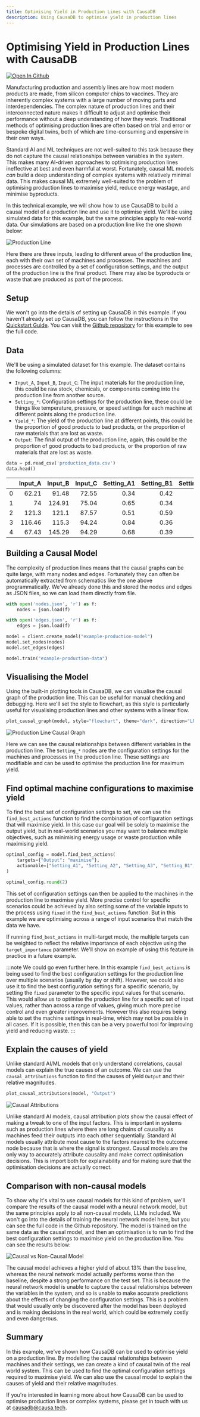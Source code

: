 ```yaml
---
title: Optimising Yield in Production Lines with CausaDB
description: Using CausaDB to optimise yield in production lines
---
```


# Optimising Yield in Production Lines with CausaDB

<!-- Github badge linking to ipynb -->
[![Open In Github](https://img.shields.io/badge/Open%20in-Github-lightgrey?logo=github)](https://github.com/causalabs/causadb-examples/blob/main/python/production_line/main.ipynb)

Manufacturing production and assembly lines are how most modern products are made, from silicon computer chips to vaccines. They are inherently complex systems with a large number of moving parts and interdependencies. The complex nature of production lines and their interconnected nature makes it difficult to adjust and optimise their performance without a deep understanding of how they work. Traditional methods of optimising production lines are often based on trial and error or bespoke digital twins, both of which are time-consuming and expensive in their own ways.

Standard AI and ML techniques are not well-suited to this task because they do not capture the causal relationships between variables in the system. This makes many AI-driven approaches to optimising production lines ineffective at best and even harmful at worst. Fortunately, causal ML models *can* build a deep understanding of complex systems with relatively minimal data. This makes causal ML extremely well-suited to the problem of optimising production lines to maximise yield, reduce energy wastage, and minimise byproducts. 

In this technical example, we will show how to use CausaDB to build a causal model of a production line and use it to optimise yield. We'll be using simulated data for this example, but the same principles apply to real-world data. Our simulations are based on a production line like the one shown below:

![Production Line](production_lines_optimisation_files/assembly_line_diagram.png)

Here there are three inputs, leading to different areas of the production line, each with their own set of machines and processes. The machines and processes are controlled by a set of configuration settings, and the output of the production line is the final product. There may also be byproducts or waste that are produced as part of the process.

## Setup

We won't go into the details of setting up CausaDB in this example. If you haven't already set up CausaDB, you can follow the instructions in the [Quickstart Guide](../causadb_quickstart). You can visit the [Github repository](https://github.com/causalabs/causadb-examples/blob/main/python/production_line/main.ipynb) for this example to see the full code.

## Data

We'll be using a simulated dataset for this example. The dataset contains the following columns:

* `Input_A`, `Input_B`, `Input_C`: The input materials for the production line, this could be raw stock, chemicals, or components coming into the production line from another source.
* `Setting_*`: Configuration settings for the production line, these could be things like temperature, pressure, or speed settings for each machine at different points along the production line.
* `Yield_*`: The yield of the production line at different points, this could be the proportion of good products to bad products, or the proportion of raw materials that are lost as waste.
* `Output`: The final output of the production line, again, this could be the proportion of good products to bad products, or the proportion of raw materials that are lost as waste.

```python
data = pd.read_csv('production_data.csv')
data.head()
```

|    |   Input_A |   Input_B |   Input_C |   Setting_A1 |   Setting_B1 |   Setting_B2 |   Setting_C1 |   Setting_C2 |   Yield_A1 | Setting_A2 |Yield_B1 |   Setting_B3 |   Yield_A2 |   Setting_A3 |   Yield_B2 |   Yield_C1 |   Yield_A3 |   Yield_B3 |   Yield_C2 |   Output |
|---:|----------:|----------:|----------:|------------:|------------:|------------:|------------:|------------:|-----------:|------------:|-----------:|------------:|-----------:|------------:|-----------:|-----------:|-----------:|-----------:|-----------:|---------:|
|  0 |     62.21 |     91.48 |     72.55 |        0.34 |        0.42 |        0.39 |        0.52 |        0.87 |       0.64 |        0.54 |       0.52 |        0.51 |       0.62 |        0.62 |       0.53 |       0.38 |       0.6  |       0.63 |       0.68 |     0.88 |
|  1 |     74    |    124.91 |     75.04 |        0.65 |        0.34 |        0.35 |        0.27 |        0.63 |       0.54 |        0.74 |       0.47 |        0.54 |       0.73 |        0.69 |       0.45 |       0.2  |       0.75 |       0.57 |       0.41 |     0.85 |
|  2 |    121.3  |    121.1  |     87.57 |        0.51 |        0.59 |        0.62 |        0.32 |        0.44 |       0.69 |        0.49 |       0.6  |        0.64 |       0.59 |        0.69 |       0.77 |       0.38 |       0.65 |       0.78 |       0.35 |     0.85 |
|  3 |    116.46 |    115.3  |     94.24 |        0.84 |        0.36 |        0.7  |        0.36 |        0.66 |       0.56 |        0.76 |       0.5  |        0.85 |       0.7  |        0.77 |       0.68 |       0.35 |       0.8  |       0.88 |       0.46 |     0.95 |
|  4 |     67.43 |    145.29 |     94.29 |        0.68 |        0.39 |        0.59 |        0.49 |        0.7  |       0.44 |        0.81 |       0.53 |        0.67 |       0.65 |        0.94 |       0.63 |       0.49 |       0.82 |       0.84 |       0.66 |     0.99 |

## Building a Causal Model

The complexity of production lines means that the causal graphs can be quite large, with many nodes and edges. Fortunately they can often be automatically extracted from schematics like the one above programmatically. We've already done this and stored the nodes and edges as JSON files, so we can load them directly from file.

```python
with open('nodes.json', 'r') as f:
    nodes = json.load(f)

with open('edges.json', 'r') as f:
    edges = json.load(f)

model = client.create_model("example-production-model")
model.set_nodes(nodes)
model.set_edges(edges)

model.train("example-production-data")
```

## Visualising the Model

Using the built-in plotting tools in CausaDB, we can visualise the causal graph of the production line. This can be useful for manual checking and debugging. Here we'll set the style to flowchart, as this style is particularly useful for visualising production lines and other systems with a linear flow.

```python
plot_causal_graph(model, style="flowchart", theme="dark", direction="LR")
```

![Production Line Causal Graph](production_lines_optimisation_files/causal_diagram.png)

Here we can see the causal relationships between different variables in the production line. The `Setting_*` nodes are the configuration settings for the machines and processes in the production line. These settings are modifiable and can be used to optimise the production line for maximum yield.

## Find optimal machine configurations to maximise yield

To find the best set of configuration settings to set, we can use the `find_best_actions` function to find the combination of configuration settings that will maximise yield. In this case our goal will be solely to maximise the output yield, but in real-world scenarios you may want to balance multiple objectives, such as minimising energy usage or waste production while maximising yield.

```python
optimal_config = model.find_best_actions(
    targets={"Output": "maximise"},
    actionable=["Setting_A1", "Setting_A2", "Setting_A3", "Setting_B1", "Setting_B2", "Setting_B3", "Setting_C1", "Setting_C2"],
)

optimal_config.round(2)
```

This set of configuration settings can then be applied to the machines in the production line to maximise yield. More precise control for specific scenarios could be achieved by also setting some of the variable inputs to the process using `fixed` in the `find_best_actions` function. But in this example we are optimising across a range of input scenarios that match the data we have.

If running `find_best_actions` in multi-target mode, the multiple targets can be weighted to reflect the relative importance of each objective using the `target_importance` parameter. We'll show an example of using this feature in practice in a future example.

:::note
We could go even further here. In this example `find_best_actions` is being used to find the best configuration settings for the production line over multiple scenarios (usually by day or shift). However, we could also use it to find the best configuration settings for a specific scenario, by setting the `fixed` parameter to the specific input values for that scenario. This would allow us to optimise the production line for a specific set of input values, rather than across a range of values, giving much more precise control and even greater improvements. However this also requires being able to set the machine settings in real-time, which may not be possible in all cases. If it is possible, then this can be a very powerful tool for improving yield and reducing waste.
:::

## Explain the causes of yield

Unlike standard AI/ML models that only understand correlations, causal models can explain the true causes of an outcome. We can use the `causal_attributions` function to find the causes of yield `Output` and their relative magnitudes.

```python
plot_causal_attributions(model, "Output")
```

![Causal Attributions](production_lines_optimisation_files/causal_attributions.png)

Unlike standard AI models, causal attribution plots show the causal effect of making a tweak to one of the input factors. This is important in systems such as production lines where there are long chains of causality as machines feed their outputs into each other sequentially. Standard AI models usually attribute most cause to the factors nearest to the outcome node because that is where the signal is strongest. Causal models are the only way to accurately attribute causality and make correct optimisation decisions. This is import both for explainability and for making sure that the optimisation decisions are actually correct.

## Comparison with non-causal models

To show why it's vital to use causal models for this kind of problem, we'll compare the results of the causal model with a neural network model, but the same principles apply to all non-causal models, LLMs included. We won't go into the details of training the neural network model here, but you can see the full code in the Github repository. The model is trained on the same data as the causal model, and then an optimisation is to run to find the best configuration settings to maximise yield on the production line. You can see the results below:

![Causal vs Non-Causal Model](production_lines_optimisation_files/yield_comparison.png)

The causal model achieves a higher yield of about 13% than the baseline, whereas the neural network model actually performs worse than the baseline, despite a strong performance on the test set. This is because the neural network model is unable to capture the causal relationships between the variables in the system, and so is unable to make accurate predictions about the effects of changing the configuration settings. This is a problem that would usually only be discovered after the model has been deployed and is making decisions in the real world, which could be extremely costly and even dangerous.

## Summary

In this example, we've shown how CausaDB can be used to optimise yield on a production line. By modelling the causal relationships between machines and their settings, we can create a kind of causal twin of the real world system. This can be used to find the optimal configuration settings required to maximise yield. We can also use the causal model to explain the causes of yield and their relative magnitudes.

If you're interested in learning more about how CausaDB can be used to optimise production lines or complex systems, please get in touch with us at [causadb@causa.tech](mailto:causadb@causa.tech).